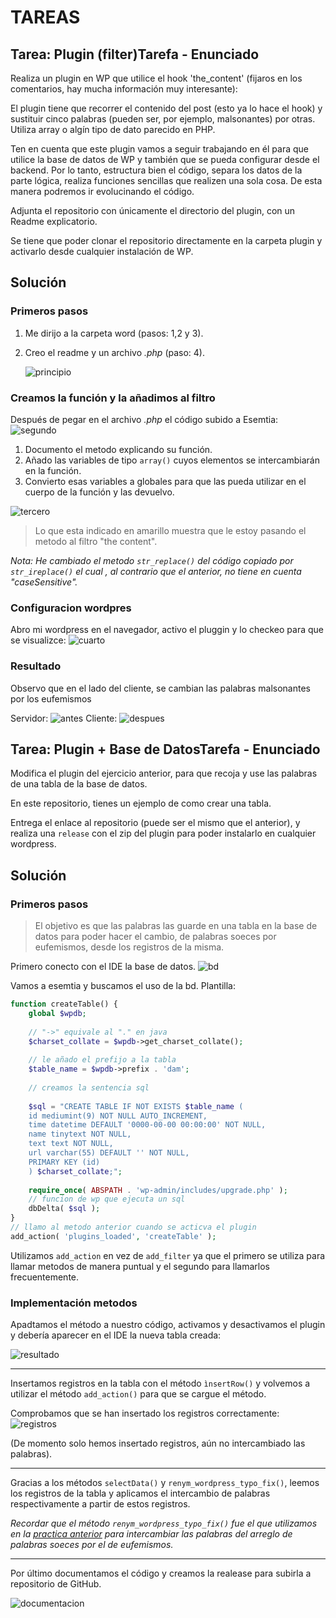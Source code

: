 # TAREAS
## Tarea: Plugin (filter)Tarefa - Enunciado
Realiza un plugin en WP que utilice el hook 'the_content' (fijaros en los comentarios, hay mucha información muy interesante):

El plugin tiene que recorrer el contenido del post (esto ya lo hace el hook) y sustituir cinco palabras (pueden ser, por ejemplo, malsonantes) por otras. Utiliza array o algín tipo de dato parecido en PHP.

Ten en cuenta que este plugin vamos a seguir trabajando en él para que utilice la base de datos de WP y también que se pueda configurar desde el backend. Por lo tanto, estructura bien el código, separa los datos de la parte lógica, realiza funciones sencillas que realizen una sola cosa. De esta manera podremos ir evolucinando el código.

Adjunta el repositorio con únicamente el directorio del plugin, con un Readme explicatorio.

Se tiene que poder clonar el repositorio directamente en la carpeta plugin y activarlo desde cualquier instalación de WP.
## Solución
### Primeros pasos
1. Me dirijo a la carpeta word (pasos: 1,2 y 3).
2. Creo el readme y un archivo _.php_ (paso: 4).

   ![principio](imagenes/principio.png)

### Creamos la función y la añadimos al filtro
Después de pegar en el archivo _.php_ el código subido a Esemtia:
![segundo](imagenes/segundo.png)

1. Documento el metodo explicando su función.
2. Añado las variables de tipo `array()` cuyos elementos se intercambiarán en la función.
3. Convierto esas variables a globales para que las pueda utilizar 
en el cuerpo de la función y las devuelvo.

![tercero](imagenes/tercero.png)

>Lo que esta indicado en amarillo muestra que le estoy 
> pasando el metodo al filtro
> "the content".

_Nota: He cambiado el metodo `str_replace()` 
del código copiado por `str_ireplace()` el cual
, al contrario que el anterior, no tiene en cuenta "caseSensitive"._

### Configuracion wordpres
Abro mi wordpress en el navegador, activo el pluggin y lo checkeo
 para que se visualizce:
![cuarto](imagenes/cuarto.png)

### Resultado
Observo que en el lado del cliente, se cambian las palabras malsonantes por los
eufemismos

Servidor:
![antes](imagenes/resultado.png)
Cliente:
![despues](imagenes/resultado2.png)

## Tarea: Plugin + Base de DatosTarefa - Enunciado
Modifica el plugin del ejercicio anterior, para que recoja y use las palabras de una tabla de la base de datos.

En este repositorio, tienes un ejemplo de como crear una tabla.

Entrega el enlace al repositorio (puede ser el mismo que el anterior), y realiza una `release` con el zip del plugin para poder instalarlo en cualquier wordpress.

## Solución
### Primeros pasos
>El objetivo es que las palabras las guarde en una tabla en la base de datos
>para poder hacer el cambio, de palabras soeces por eufemismos, desde los registros de la misma.

Primero conecto con el IDE la base de datos.
![bd](imagenes/bd.png) 

Vamos a esemtia y buscamos el uso de la bd. Plantilla:

```php
function createTable() {
    global $wpdb;
    
    // "->" equivale al "." en java
    $charset_collate = $wpdb->get_charset_collate();
    
    // le añado el prefijo a la tabla
    $table_name = $wpdb->prefix . 'dam';
    
    // creamos la sentencia sql
    
    $sql = "CREATE TABLE IF NOT EXISTS $table_name (
    id mediumint(9) NOT NULL AUTO_INCREMENT,
    time datetime DEFAULT '0000-00-00 00:00:00' NOT NULL,
    name tinytext NOT NULL,
    text text NOT NULL,
    url varchar(55) DEFAULT '' NOT NULL,
    PRIMARY KEY (id)
    ) $charset_collate;";
    
    require_once( ABSPATH . 'wp-admin/includes/upgrade.php' );
    // funcion de wp que ejecuta un sql
    dbDelta( $sql );
}
// llamo al metodo anterior cuando se acticva el plugin
add_action( 'plugins_loaded', 'createTable' );
```
Utilizamos `add_action` en vez de `add_filter` ya que el primero
se utiliza para llamar metodos de manera puntual y el segundo para
llamarlos frecuentemente.

### Implementación metodos
Apadtamos el método a nuestro código, activamos y desactivamos
el plugin y debería aparecer en el IDE la nueva tabla creada:

![resultado](imagenes/malsonantes.png)

------

Insertamos registros en la tabla con el método `ìnsertRow()` y 
volvemos a utilizar el método `add_action()` para que se cargue el 
método.

Comprobamos que se han insertado los registros correctamente:
![registros](imagenes/registros.png)

(De momento solo hemos insertado registros, 
aún no intercambiado las palabras).

----

Gracias a los métodos `selectData()` y
`renym_wordpress_typo_fix()`, 
leemos los registros de la tabla y 
aplicamos el intercambio de palabras 
respectivamente a partir de estos registros.

_Recordar que el método `renym_wordpress_typo_fix()`
fue el que utilizamos en la [practica anterior](#tarea-plugin-filtertarefa---enunciado) 
para intercambiar las palabras del arreglo de palabras soeces por el de eufemismos._

----

Por último documentamos el código y creamos la realease para subirla a 
repositorio de GitHub.

![documentacion](imagenes/documentacion.png)










